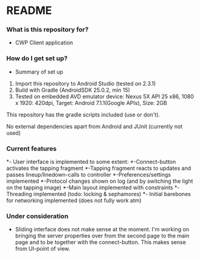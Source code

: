 # README #

### What is this repository for? ###

* CWP Client application

### How do I get set up? ###

* Summary of set up

1) Import this repository to Android Studio (tested on 2.3.1)
2) Build with Gradle (AndroidSDK 25.0.2, min 15)
3) Tested on embedded AVD emulator device:
     Nexus 5X API 25 x86, 1080 x 1920: 420dpi, 
     Target: Android 7.1.1(Google APIs), Size: 2GB

This repository has the gradle scripts included (use or don't).

No external dependencies apart from Android and JUnit (currently not used)

### Current features ###

*- User interface is implemented to some extent:
     *-Connect-button activates the tapping fragment
     *-Tapping fragment reacts to updates and passes lineup/linedown-calls to controller
     *-Preferences/settings implemented
     *-Protocol changes shown on log (and by switching the light on the tapping image)
     *-Main layout implemented with constraints
*- Threading implemented (todo: locking & sephamores)
*- Initial barebones for networking implemented (does not fully work atm)

### Under consideration ###

- Sliding interface does not make sense at the moment. I'm working on bringing the server properties over from the second page to the main page and to be together with the connect-button. This makes sense from UI-point of view.
